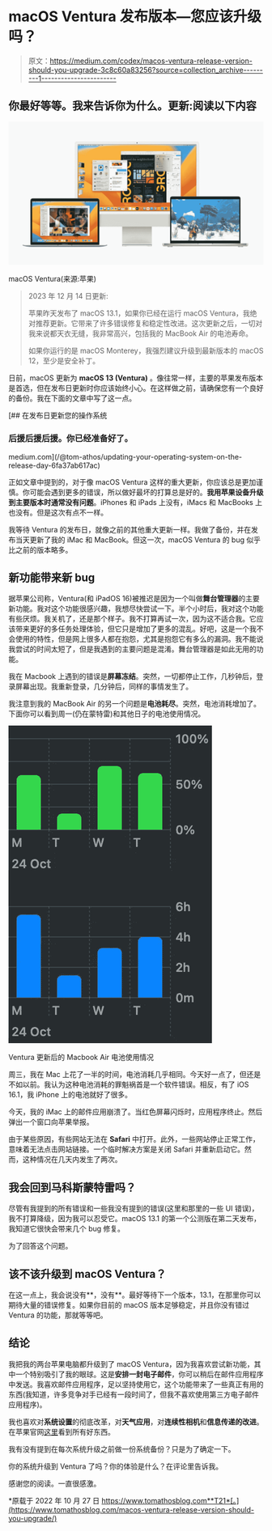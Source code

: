 # macOS Ventura 发布版本—您应该升级吗？

> 原文：<https://medium.com/codex/macos-ventura-release-version-should-you-upgrade-3c8c60a83256?source=collection_archive---------1----------------------->

## 你最好等等。我来告诉你为什么。更新:阅读以下内容

![](img/d9e894b87278d041992dbfc0fc2aa869.png)

macOS Ventura(来源:苹果)

> 2023 年 12 月 14 日更新:
> 
> 苹果昨天发布了 macOS 13.1，如果你已经在运行 macOS Ventura，我绝对推荐更新。它带来了许多错误修复和稳定性改进。这次更新之后，一切对我来说都天衣无缝，我非常高兴，包括我的 MacBook Air 的电池寿命。
> 
> 如果你运行的是 macOS Monterey，我强烈建议升级到最新版本的 macOS 12，至少是安全补丁。

日前，macOS 更新为 **macOS 13 (Ventura)** 。像往常一样，主要的苹果发布版本是首选，但在发布日更新时你应该始终小心。在这样做之前，请确保您有一个良好的备份。我在下面的文章中写了这一点。

[](/@tom-athos/updating-your-operating-system-on-the-release-day-6fa37ab617ac) [## 在发布日更新您的操作系统

### 后援后援后援。你已经准备好了。

medium.com](/@tom-athos/updating-your-operating-system-on-the-release-day-6fa37ab617ac) 

正如文章中提到的，对于像 macOS Ventura 这样的重大更新，你应该总是更加谨慎。你可能会遇到更多的错误，所以做好最坏的打算总是好的。**我用苹果设备升级到主要版本时通常没有问题**。iPhones 和 iPads 上没有，iMacs 和 MacBooks 上也没有。但是这次有点不一样。

我等待 Ventura 的发布日，就像之前的其他重大更新一样。我做了备份，并在发布当天更新了我的 iMac 和 MacBook。但这一次，macOS Ventura 的 bug 似乎比之前的版本略多。

## 新功能带来新 bug

据苹果公司称，Ventura(和 iPadOS 16)被推迟是因为一个叫做**舞台管理器**的主要新功能。我对这个功能很感兴趣，我想尽快尝试一下。半个小时后，我对这个功能有些厌烦。我关机了，还是那个样子。我不打算再试一次，因为这不适合我。它应该带来更好的多任务处理体验，但它只是增加了更多的混乱。好吧，这是一个我不会使用的特性，但是网上很多人都在抱怨，尤其是抱怨它有多么的漏洞。我不能说我尝试的时间太短了，但是我遇到的主要问题是混淆。舞台管理器是如此无用的功能。

我在 Macbook 上遇到的错误是**屏幕冻结**。突然，一切都停止工作，几秒钟后，登录屏幕出现。我重新登录，几分钟后，同样的事情发生了。

我注意到我的 MacBook Air 的另一个问题是**电池耗尽**。突然，电池消耗增加了。下面你可以看到周一(仍在蒙特雷)和其他日子的电池使用情况。

![](img/fc6e52f45c06a902542eda7b6718d627.png)

Ventura 更新后的 Macbook Air 电池使用情况

周三，我在 Mac 上花了一半的时间，电池消耗几乎相同。今天好一点了，但还是不如以前。我认为这种电池消耗的罪魁祸首是一个软件错误。相反，有了 iOS 16.1，我 iPhone 上的电池就好了很多。

今天，我的 iMac 上的邮件应用崩溃了。当红色屏幕闪烁时，应用程序终止。然后弹出一个窗口向苹果举报。

由于某些原因，有些网站无法在 **Safari** 中打开。此外，一些网站停止正常工作，意味着无法点击网站链接。一个临时解决方案是关闭 Safari 并重新启动它。然而，这种情况在几天内发生了两次。

## 我会回到马科斯蒙特雷吗？

尽管有我提到的所有错误和一些我没有提到的错误(这里和那里的一些 UI 错误)，我不打算降级，因为我可以忍受它。macOS 13.1 的第一个公测版在第二天发布，我知道它很快会带来几个 bug 修复。

为了回答这个问题。

## 该不该升级到 macOS Ventura？

在这一点上，我会说没有**，没有**。最好等待下一个版本，13.1，在那里你可以期待大量的错误修复。如果你目前的 macOS 版本足够稳定，并且你没有错过 Ventura 的功能，那就等等吧。

## 结论

我把我的两台苹果电脑都升级到了 macOS Ventura，因为我喜欢尝试新功能，其中一个特别吸引了我的眼球。这是**安排一封电子邮件**，你可以稍后在邮件应用程序中发送。我喜欢邮件应用程序，足以坚持使用它，这个功能带来了一些真正有用的东西(我知道，许多竞争对手已经有一段时间了，但我不喜欢使用第三方电子邮件应用程序)。

我也喜欢对**系统设置**的彻底改革，对**天气应用**，对**连续性相机**和**信息传递的改进**。在苹果官网[这里](https://www.apple.com/macos/ventura/)看到所有好东西。

我有没有提到在每次系统升级之前做一份系统备份？只是为了确定一下。

你的系统升级到 Ventura 了吗？你的体验是什么？在评论里告诉我。

感谢您的阅读。一直很感激。

*原载于 2022 年 10 月 27 日 https://www.tomathosblog.com**T21*[。](https://www.tomathosblog.com/macos-ventura-release-version-should-you-upgrade/)